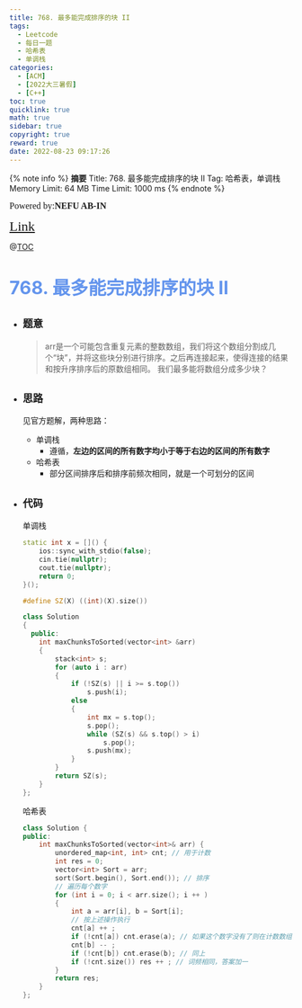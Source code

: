 ```yaml
---
title: 768. 最多能完成排序的块 II
tags:
  - Leetcode
  - 每日一题
  - 哈希表
  - 单调栈
categories:
  - [ACM] 
  - [2022大三暑假] 
  - [C++]
toc: true
quicklink: true
math: true
sidebar: true
copyright: true
reward: true
date: 2022-08-23 09:17:26
---
```



{% note info %}
**摘要**
Title: 768. 最多能完成排序的块 II
Tag: 哈希表，单调栈
Memory Limit: 64 MB
Time Limit: 1000 ms
{% endnote %}
<!-- more -->

<font size=3 face=楷体>Powered by:**NEFU AB-IN**</font>

<font color=#FFA500 size=5 face=楷体>[Link](https://leetcode.cn/problems/max-chunks-to-make-sorted-ii/)</font>

@[TOC](文章目录)

# <font color=#6495ED size=6>768. 最多能完成排序的块 II</font>

* ## <font size=4 face=粗体>题意</font>

  >arr是一个可能包含重复元素的整数数组，我们将这个数组分割成几个“块”，并将这些块分别进行排序。之后再连接起来，使得连接的结果和按升序排序后的原数组相同。
  >我们最多能将数组分成多少块？

* ## <font size=4 face=粗体>思路</font>

  见官方题解，两种思路：
  * 单调栈
    * 遵循，**左边的区间的所有数字均小于等于右边的区间的所有数字**
  * 哈希表
    * 部分区间排序后和排序前频次相同，就是一个可划分的区间

* ## <font size=4 face=粗体>代码</font>

  单调栈
  ```cpp
  static int x = []() {
      ios::sync_with_stdio(false);
      cin.tie(nullptr);
      cout.tie(nullptr);
      return 0;
  }();

  #define SZ(X) ((int)(X).size())

  class Solution
  {
    public:
      int maxChunksToSorted(vector<int> &arr)
      {
          stack<int> s;
          for (auto i : arr)
          {
              if (!SZ(s) || i >= s.top())
                  s.push(i);
              else
              {
                  int mx = s.top();
                  s.pop();
                  while (SZ(s) && s.top() > i)
                      s.pop();
                  s.push(mx);
              }
          }
          return SZ(s);
      }
  };
  ```

  哈希表
  ```cpp
  class Solution {
  public:
      int maxChunksToSorted(vector<int>& arr) {
          unordered_map<int, int> cnt; // 用于计数
          int res = 0;
          vector<int> Sort = arr;
          sort(Sort.begin(), Sort.end()); // 排序
          // 遍历每个数字
          for (int i = 0; i < arr.size(); i ++ )
          {
              int a = arr[i], b = Sort[i];
              // 按上述操作执行
              cnt[a] ++ ;
              if (!cnt[a]) cnt.erase(a); // 如果这个数字没有了则在计数数组中删除它
              cnt[b] -- ;
              if (!cnt[b]) cnt.erase(b); // 同上
              if (!cnt.size()) res ++ ; // 词频相同，答案加一
          }
          return res;
      }
  };
  ```